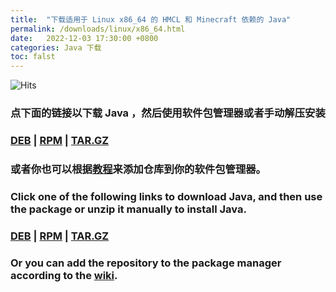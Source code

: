 ```yaml
---
title:  "下载适用于 Linux x86_64 的 HMCL 和 Minecraft 依赖的 Java"
permalink: /downloads/linux/x86_64.html
date:   2022-12-03 17:30:00 +0800
categories: Java 下载
toc: falst
---
```


![Hits](https://hits.seeyoufarm.com/api/count/incr/badge.svg?url=https%3A%2F%2Fdocs.hmcl.net%2Fdownloads%2Flinux%2Fx86_64.html&count_bg=%233E4245&title_bg=%233E4245&icon=&icon_color=%23E7E7E7&title=%F0%9F%91%80&edge_flat=false)

### 点下面的链接以下载 Java ，然后使用软件包管理器或者手动解压安装

### [DEB](https://download.bell-sw.com/java/17.0.8+7/bellsoft-jre17.0.8+7-linux-amd64-full.deb) | [RPM](https://download.bell-sw.com/java/17.0.8+7/bellsoft-jre17.0.8+7-linux-amd64-full.rpm) | [TAR.GZ](https://download.bell-sw.com/java/17.0.8+7/bellsoft-jre17.0.8+7-linux-amd64-full.tar.gz)

### 或者你也可以根据[教程](https://bell-sw.com/pages/repositories/)来添加仓库到你的软件包管理器。

### Click one of the following links to download Java, and then use the package or unzip it manually to install Java.

### [DEB](https://download.bell-sw.com/java/17.0.8+7/bellsoft-jre17.0.8+7-linux-amd64-full.deb) | [RPM](https://download.bell-sw.com/java/17.0.8+7/bellsoft-jre17.0.8+7-linux-amd64-full.rpm) | [TAR.GZ](https://download.bell-sw.com/java/17.0.8+7/bellsoft-jre17.0.8+7-linux-amd64-full.tar.gz)

### Or you can add the repository to the package manager according to the [wiki](https://bell-sw.com/pages/repositories/).